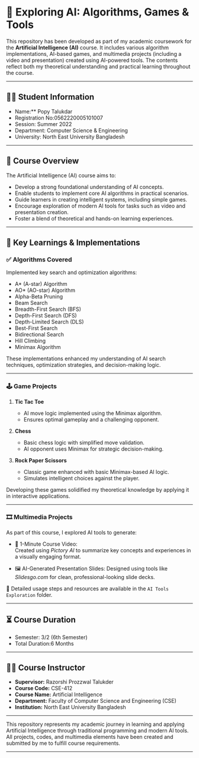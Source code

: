 # 🧠 Exploring AI: Algorithms, Games & Tools

This repository has been developed as part of my academic coursework for the **Artificial Intelligence (AI)** course. It includes various algorithm implementations, AI-based games, and multimedia projects (including a video and presentation) created using AI-powered tools. The contents reflect both my theoretical understanding and practical learning throughout the course.

---

## 👩‍🎓 Student Information
- Name:** Popy Talukdar  
- Registration No:0562220005101007  
- Session: Summer 2022  
- Department: Computer Science & Engineering  
- University: North East University Bangladesh  

---

## 📌 Course Overview

The Artificial Intelligence (AI) course aims to:

- Develop a strong foundational understanding of AI concepts.  
- Enable students to implement core AI algorithms in practical scenarios.  
- Guide learners in creating intelligent systems, including simple games.  
- Encourage exploration of modern AI tools for tasks such as video and presentation creation.  
- Foster a blend of theoretical and hands-on learning experiences.  

---

## 📘 Key Learnings & Implementations

### ✅ Algorithms Covered

Implemented key search and optimization algorithms:

- A* (A-star) Algorithm  
- AO* (AO-star) Algorithm  
- Alpha-Beta Pruning  
- Beam Search  
- Breadth-First Search (BFS)  
- Depth-First Search (DFS)  
- Depth-Limited Search (DLS)  
- Best-First Search  
- Bidirectional Search  
- Hill Climbing  
- Minimax Algorithm  

These implementations enhanced my understanding of AI search techniques, optimization strategies, and decision-making logic.

---

### 🕹️ Game Projects

1. **Tic Tac Toe**
   - AI move logic implemented using the Minimax algorithm.
   - Ensures optimal gameplay and a challenging opponent.

2. **Chess**
   - Basic chess logic with simplified move validation.
   - AI opponent uses Minimax for strategic decision-making.

3. **Rock Paper Scissors**
   - Classic game enhanced with basic Minimax-based AI logic.
   - Simulates intelligent choices against the player.

Developing these games solidified my theoretical knowledge by applying it in interactive applications.

---

### 🎞️ Multimedia Projects

As part of this course, I explored AI tools to generate:

- 🎥 1-Minute Course Video:  
  Created using *Pictory AI* to summarize key concepts and experiences in a visually engaging format.

- 🖼️ AI-Generated Presentation Slides: 
  Designed using tools like *Slidesgo.com* for clean, professional-looking slide decks.

📁 Detailed usage steps and resources are available in the `AI Tools Exploration` folder.

---

## ⏳ Course Duration

- Semester: 3/2 (6th Semester)  
- Total Duration:6 Months  

---

## 👨‍🏫 Course Instructor

- **Supervisor:** Razorshi Prozzwal Talukder  
- **Course Code:** CSE-412  
- **Course Name:** Artificial Intelligence  
- **Department:** Faculty of Computer Science and Engineering (CSE)  
- **Institution:** North East University Bangladesh  

---

This repository represents my academic journey in learning and applying Artificial Intelligence through traditional programming and modern AI tools. All projects, codes, and multimedia elements have been created and submitted by me to fulfill course requirements.

---


